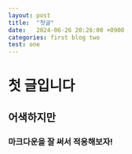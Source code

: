 ```yaml
---
layout: post
title:  "첫글"
date:   2024-06-26 20:26:00 +0900
categories: first blog two
test: one
---
```


# 첫 글입니다

## 어색하지만

### 마크다운을 잘 써서 적응해보자!

[jekyll-docs]: https://jekyllrb.com/docs/home
[jekyll-gh]:   https://github.com/jekyll/jekyll
[jekyll-talk]: https://talk.jekyllrb.com/

